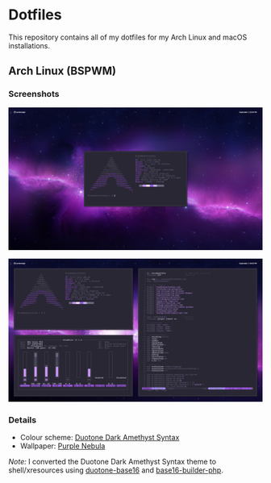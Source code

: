 # Dotfiles
This repository contains all of my dotfiles for my Arch Linux and macOS
installations.

## Arch Linux (BSPWM)
### Screenshots
![Arch Linux](arch-1.jpg)

![Arch Linux](arch-2.jpg)

### Details
- Colour scheme: [Duotone Dark Amethyst Syntax](https://atom.io/themes/duotone-dark-amethyst-syntax)
- Wallpaper: [Purple Nebula](http://img.wallpaperfolder.com/f/7B81910DEBBB/noname.jpg)

*Note:* I converted the Duotone Dark Amethyst Syntax theme to shell/xresources
using [duotone-base16](https://github.com/nerdenough/duotone-base16) and
[base16-builder-php](https://github.com/chriskempson/base16-builder-php).
